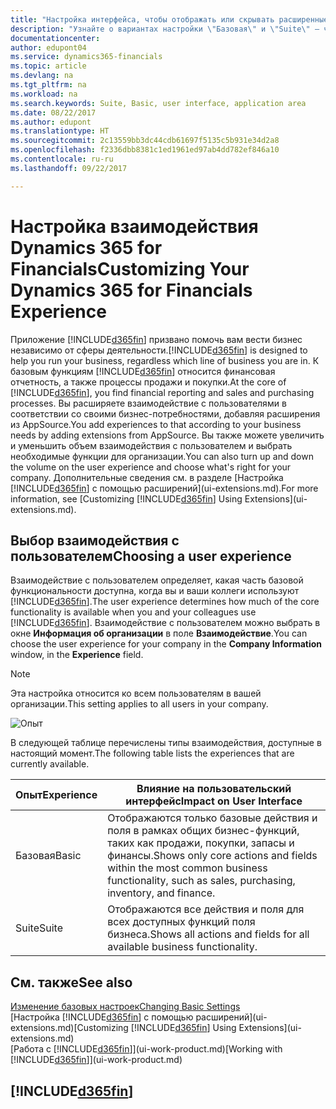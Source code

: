```yaml
---
title: "Настройка интерфейса, чтобы отображать или скрывать расширенные функции | Документы Майкрософт"
description: "Узнайте о вариантах настройки \"Базовая\" и \"Suite\" — что это значит с точки зрения пользовательского интерфейса, областей приложения и вашей организации в Dynamics 365 for Financials."
documentationcenter: 
author: edupont04
ms.service: dynamics365-financials
ms.topic: article
ms.devlang: na
ms.tgt_pltfrm: na
ms.workload: na
ms.search.keywords: Suite, Basic, user interface, application area
ms.date: 08/22/2017
ms.author: edupont
ms.translationtype: HT
ms.sourcegitcommit: 2c13559bb3dc44cdb61697f5135c5b931e34d2a8
ms.openlocfilehash: f2336dbb8381c1ed1961ed97ab4dd782ef846a10
ms.contentlocale: ru-ru
ms.lasthandoff: 09/22/2017

---
```

# <a name="customizing-your-dynamics-365-for-financials-experience"></a><span data-ttu-id="92aa3-103">Настройка взаимодействия Dynamics 365 for Financials</span><span class="sxs-lookup"><span data-stu-id="92aa3-103">Customizing Your Dynamics 365 for Financials Experience</span></span>
<span data-ttu-id="92aa3-104">Приложение [!INCLUDE[d365fin](includes/d365fin_md.md)] призвано помочь вам вести бизнес независимо от сферы деятельности.</span><span class="sxs-lookup"><span data-stu-id="92aa3-104">[!INCLUDE[d365fin](includes/d365fin_md.md)] is designed to help you run your business, regardless which line of business you are in.</span></span> <span data-ttu-id="92aa3-105">К базовым функциям [!INCLUDE[d365fin](includes/d365fin_md.md)] относится финансовая отчетность, а также процессы продажи и покупки.</span><span class="sxs-lookup"><span data-stu-id="92aa3-105">At the core of [!INCLUDE[d365fin](includes/d365fin_md.md)], you find financial reporting and sales and purchasing processes.</span></span> <span data-ttu-id="92aa3-106">Вы расширяете взаимодействие с пользователями в соответствии со своими бизнес-потребностями, добавляя расширения из AppSource.</span><span class="sxs-lookup"><span data-stu-id="92aa3-106">You add experiences to that according to your business needs by adding extensions from AppSource.</span></span> <span data-ttu-id="92aa3-107">Вы также можете увеличить и уменьшить объем взаимодействия с пользователем и выбрать необходимые функции для организации.</span><span class="sxs-lookup"><span data-stu-id="92aa3-107">You can also turn up and down the volume on the user experience and choose what's right for your company.</span></span> <span data-ttu-id="92aa3-108">Дополнительные сведения см. в разделе [Настройка [!INCLUDE[d365fin](includes/d365fin_md.md)] с помощью расширений](ui-extensions.md).</span><span class="sxs-lookup"><span data-stu-id="92aa3-108">For more information, see [Customizing [!INCLUDE[d365fin](includes/d365fin_md.md)] Using Extensions](ui-extensions.md).</span></span>

## <a name="choosing-a-user-experience"></a><span data-ttu-id="92aa3-109">Выбор взаимодействия с пользователем</span><span class="sxs-lookup"><span data-stu-id="92aa3-109">Choosing a user experience</span></span>
<span data-ttu-id="92aa3-110">Взаимодействие с пользователем определяет, какая часть базовой функциональности доступна, когда вы и ваши коллеги используют [!INCLUDE[d365fin](includes/d365fin_md.md)].</span><span class="sxs-lookup"><span data-stu-id="92aa3-110">The user experience determines how much of the core functionality is available when you and your colleagues use [!INCLUDE[d365fin](includes/d365fin_md.md)].</span></span> <span data-ttu-id="92aa3-111">Взаимодействие с пользователем можно выбрать в окне **Информация об организации** в поле **Взаимодействие**.</span><span class="sxs-lookup"><span data-stu-id="92aa3-111">You can choose the user experience for your company in the **Company Information** window, in the **Experience** field.</span></span>

> [!NOTE]  
>   <span data-ttu-id="92aa3-112">Эта настройка относится ко всем пользователям в вашей организации.</span><span class="sxs-lookup"><span data-stu-id="92aa3-112">This setting applies to all users in your company.</span></span>

![Опыт](media/ui-experience/experience.gif)

<span data-ttu-id="92aa3-114">В следующей таблице перечислены типы взаимодействия, доступные в настоящий момент.</span><span class="sxs-lookup"><span data-stu-id="92aa3-114">The following table lists the experiences that are currently available.</span></span>

| <span data-ttu-id="92aa3-115">Опыт</span><span class="sxs-lookup"><span data-stu-id="92aa3-115">Experience</span></span> | <span data-ttu-id="92aa3-116">Влияние на пользовательский интерфейс</span><span class="sxs-lookup"><span data-stu-id="92aa3-116">Impact on User Interface</span></span> |
| --- | --- |
| <span data-ttu-id="92aa3-117">Базовая</span><span class="sxs-lookup"><span data-stu-id="92aa3-117">Basic</span></span> |<span data-ttu-id="92aa3-118">Отображаются только базовые действия и поля в рамках общих бизнес-функций, таких как продажи, покупки, запасы и финансы.</span><span class="sxs-lookup"><span data-stu-id="92aa3-118">Shows only core actions and fields within the most common business functionality, such as sales, purchasing, inventory, and finance.</span></span> |
| <span data-ttu-id="92aa3-119">Suite</span><span class="sxs-lookup"><span data-stu-id="92aa3-119">Suite</span></span> |<span data-ttu-id="92aa3-120">Отображаются все действия и поля для всех доступных функций поля бизнеса.</span><span class="sxs-lookup"><span data-stu-id="92aa3-120">Shows all actions and fields for all available business functionality.</span></span>|

## <a name="see-also"></a><span data-ttu-id="92aa3-121">См. также</span><span class="sxs-lookup"><span data-stu-id="92aa3-121">See also</span></span>
[<span data-ttu-id="92aa3-122">Изменение базовых настроек</span><span class="sxs-lookup"><span data-stu-id="92aa3-122">Changing Basic Settings</span></span>](ui-change-basic-settings.md)  
<span data-ttu-id="92aa3-123">[Настройка [!INCLUDE[d365fin](includes/d365fin_md.md)] с помощью расширений](ui-extensions.md)</span><span class="sxs-lookup"><span data-stu-id="92aa3-123">[Customizing [!INCLUDE[d365fin](includes/d365fin_md.md)] Using Extensions](ui-extensions.md)</span></span>  
<span data-ttu-id="92aa3-124">[Работа с [!INCLUDE[d365fin](includes/d365fin_md.md)]](ui-work-product.md)</span><span class="sxs-lookup"><span data-stu-id="92aa3-124">[Working with [!INCLUDE[d365fin](includes/d365fin_md.md)]](ui-work-product.md)</span></span>

## [!INCLUDE[d365fin](includes/free_trial_md.md)]

